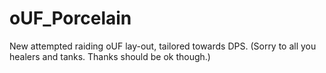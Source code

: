 oUF_Porcelain
=============

New attempted raiding oUF lay-out, tailored towards DPS. (Sorry to all you healers and tanks. Thanks should be ok though.)
